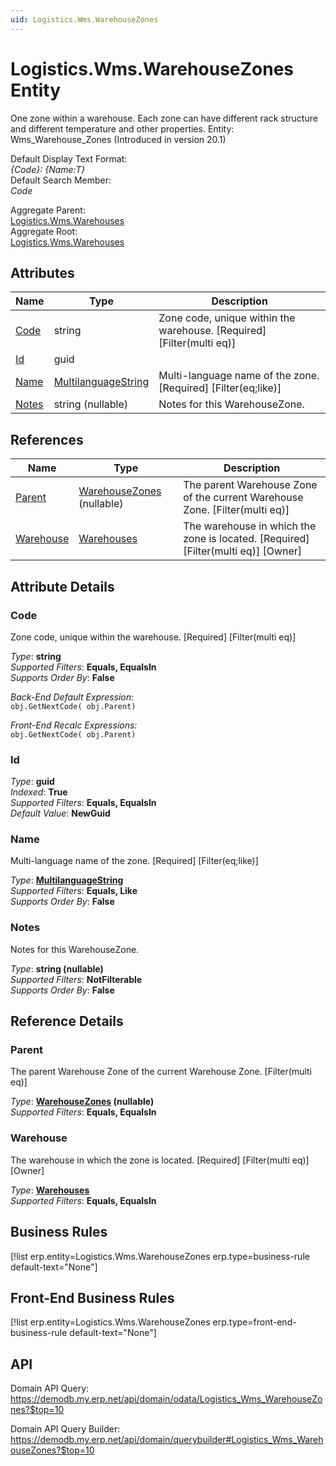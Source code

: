 ```yaml
---
uid: Logistics.Wms.WarehouseZones
---
```

# Logistics.Wms.WarehouseZones Entity

One zone within a warehouse. Each zone can have different rack structure and different temperature and other properties. Entity: Wms_Warehouse_Zones (Introduced in version 20.1)

Default Display Text Format:  
_{Code}: {Name:T}_  
Default Search Member:  
_Code_  

Aggregate Parent:  
[Logistics.Wms.Warehouses](Logistics.Wms.Warehouses.md)  
Aggregate Root:  
[Logistics.Wms.Warehouses](Logistics.Wms.Warehouses.md)  

## Attributes

| Name | Type | Description |
| ---- | ---- | --- |
| [Code](Logistics.Wms.WarehouseZones.md#code) | string | Zone code, unique within the warehouse. [Required] [Filter(multi eq)] 
| [Id](Logistics.Wms.WarehouseZones.md#id) | guid |  
| [Name](Logistics.Wms.WarehouseZones.md#name) | [MultilanguageString](../data-types.md#multilanguagestring) | Multi-language name of the zone. [Required] [Filter(eq;like)] 
| [Notes](Logistics.Wms.WarehouseZones.md#notes) | string (nullable) | Notes for this WarehouseZone. 

## References

| Name | Type | Description |
| ---- | ---- | --- |
| [Parent](Logistics.Wms.WarehouseZones.md#parent) | [WarehouseZones](Logistics.Wms.WarehouseZones.md) (nullable) | The parent Warehouse Zone of the current Warehouse Zone. [Filter(multi eq)] |
| [Warehouse](Logistics.Wms.WarehouseZones.md#warehouse) | [Warehouses](Logistics.Wms.Warehouses.md) | The warehouse in which the zone is located. [Required] [Filter(multi eq)] [Owner] |


## Attribute Details

### Code

Zone code, unique within the warehouse. [Required] [Filter(multi eq)]

_Type_: **string**  
_Supported Filters_: **Equals, EqualsIn**  
_Supports Order By_: **False**  

_Back-End Default Expression:_  
`obj.GetNextCode( obj.Parent)`

_Front-End Recalc Expressions:_  
`obj.GetNextCode( obj.Parent)`
### Id

_Type_: **guid**  
_Indexed_: **True**  
_Supported Filters_: **Equals, EqualsIn**  
_Default Value_: **NewGuid**  

### Name

Multi-language name of the zone. [Required] [Filter(eq;like)]

_Type_: **[MultilanguageString](../data-types.md#multilanguagestring)**  
_Supported Filters_: **Equals, Like**  
_Supports Order By_: **False**  

### Notes

Notes for this WarehouseZone.

_Type_: **string (nullable)**  
_Supported Filters_: **NotFilterable**  
_Supports Order By_: **False**  


## Reference Details

### Parent

The parent Warehouse Zone of the current Warehouse Zone. [Filter(multi eq)]

_Type_: **[WarehouseZones](Logistics.Wms.WarehouseZones.md) (nullable)**  
_Supported Filters_: **Equals, EqualsIn**  

### Warehouse

The warehouse in which the zone is located. [Required] [Filter(multi eq)] [Owner]

_Type_: **[Warehouses](Logistics.Wms.Warehouses.md)**  
_Supported Filters_: **Equals, EqualsIn**  



## Business Rules

[!list erp.entity=Logistics.Wms.WarehouseZones erp.type=business-rule default-text="None"]

## Front-End Business Rules

[!list erp.entity=Logistics.Wms.WarehouseZones erp.type=front-end-business-rule default-text="None"]

## API

Domain API Query:
<https://demodb.my.erp.net/api/domain/odata/Logistics_Wms_WarehouseZones?$top=10>

Domain API Query Builder:
<https://demodb.my.erp.net/api/domain/querybuilder#Logistics_Wms_WarehouseZones?$top=10>


